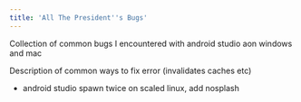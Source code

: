 ```yaml
---
title: 'All The President''s Bugs'
---
```


Collection of common bugs I encountered with android studio aon windows and mac

Description of common ways to fix error (invalidates caches etc)

- android studio spawn twice on scaled linux, add nosplash
